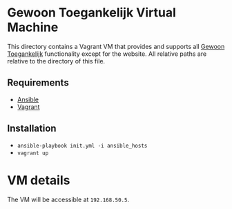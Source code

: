 # Gewoon Toegankelijk Virtual Machine
This directory contains a Vagrant VM that provides and supports all 
[Gewoon Toegankelijk](http://gewoontoegankelijk.nl) functionality except for 
the website.
All relative paths are relative to the directory of this file.

## Requirements
- [Ansible](http://ansible.com)
- [Vagrant](https://vagrantup.com)

## Installation
- `ansible-playbook init.yml -i ansible_hosts`
- `vagrant up`

# VM details
The VM will be accessible at `192.168.50.5`.
